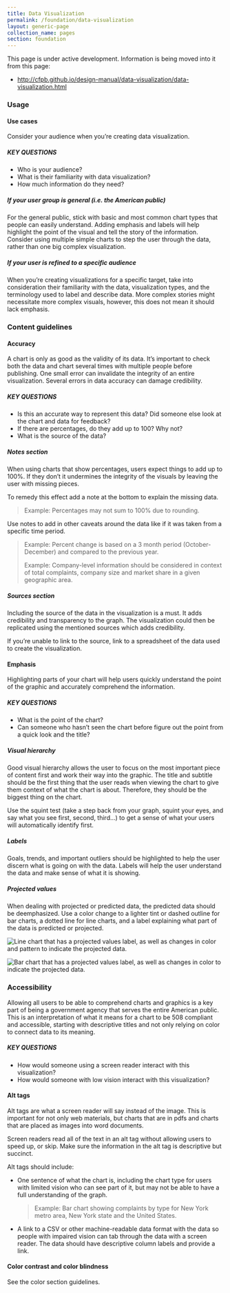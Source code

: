 ```yaml
---
title: Data Visualization
permalink: /foundation/data-visualization
layout: generic-page
collection_name: pages
section: foundation
---
```

This page is under active development. Information is being moved into it from this page:

* http://cfpb.github.io/design-manual/data-visualization/data-visualization.html

### Usage

#### Use cases

Consider your audience when you’re creating data visualization.

##### KEY QUESTIONS

* Who is your audience?
* What is their familiarity with data visualization?
* How much information do they need?

##### If your user group is general (i.e. the American public)

For the general public, stick with basic and most common chart types that people can easily understand. Adding emphasis and labels will help highlight the point of the visual and tell the story of the information. Consider using multiple simple charts to step the user through the data, rather than one big complex visualization.

##### If your user is refined to a specific audience

When you’re creating visualizations for a specific target, take into consideration their familiarity with the data, visualization types, and the terminology used to label and describe data. More complex stories might necessitate more complex visuals, however, this does not mean it should lack emphasis.

### Content guidelines

#### Accuracy

A chart is only as good as the validity of its data. It’s important to check both the data and chart several times with multiple people before publishing. One small error can invalidate the integrity of an entire visualization. Several errors in data accuracy can damage credibility.

##### KEY QUESTIONS

* Is this an accurate way to represent this data?
  Did someone else look at the chart and data for feedback?
* If there are percentages, do they add up to 100? Why not?
* What is the source of the data?

##### Notes section

When using charts that show percentages, users expect things to add up to 100%. If they don’t it undermines the integrity of the visuals by leaving the user with missing pieces.

To remedy this effect add a note at the bottom to explain the missing data.

> Example: Percentages may not sum to 100% due to rounding.

Use notes to add in other caveats around the data like if it was taken from a specific time period.

> Example: Percent change is based on a 3 month period (October-December) and compared to the previous year.
>
> Example: Company-level information should be considered in context of total complaints, company size and market share in a given geographic area.

##### Sources section

Including the source of the data in the visualization is a must. It adds credibility and transparency to the graph. The visualization could then be replicated using the mentioned sources which adds credibility.

If you’re unable to link to the source, link to a spreadsheet of the data used
to create the visualization.

#### Emphasis

Highlighting parts of your chart will help users quickly understand the point of the graphic and accurately comprehend the information.

##### KEY QUESTIONS

* What is the point of the chart?
* Can someone who hasn’t seen the chart before figure out the point from a quick look and the title?

##### Visual hierarchy

Good visual hierarchy allows the user to focus on the most important piece of content first and work their way into the graphic. The title and subtitle should be the first thing that the user reads when viewing the chart to give them context of what the chart is about. Therefore, they should be the biggest thing on the chart.

Use the squint test (take a step back from your graph, squint your eyes, and say what you see first, second, third…) to get a sense of what your users will automatically identify first.

##### Labels

Goals, trends, and important outliers should be highlighted to help the user discern what is going on with the data. Labels will help the user understand the data and make sense of what it is showing.

##### Projected values

When dealing with projected or predicted data, the predicted data should be deemphasized. Use a color change to a lighter tint or dashed outline for bar charts, a dotted line for line charts, and a label explaining what part of the data is predicted or projected.

![Line chart that has a projected values label, as well as changes in color and pattern to indicate the projected data.](/design-system/images/uploads/projected-values-1.png)

![Bar chart that has a projected values label, as well as changes in color to indicate the projected data.](/design-system/images/uploads/projected-values-2.png)

### Accessibility

Allowing all users to be able to comprehend charts and graphics is a key part of being a government agency that serves the entire American public. This is an interpretation of what it means for a chart to be 508 compliant and accessible, starting with descriptive titles and not only relying on color to connect data to its meaning.

##### KEY QUESTIONS

* How would someone using a screen reader interact with this visualization?
* How would someone with low vision interact with this visualization?

#### Alt tags

Alt tags are what a screen reader will say instead of the image. This is important for not only web materials, but charts that are in pdfs and charts that are placed as images into word documents.

Screen readers read all of the text in an alt tag without allowing users to speed up, or skip. Make sure the information in the alt tag is descriptive but succinct.

Alt tags should include:

* One sentence of what the chart is, including the chart type for users with limited vision who can see part of it, but may not be able to have a full understanding of the graph.
  > Example: Bar chart showing complaints by type for New York metro area, New York state and the United States.
* A link to a CSV or other machine-readable data format with the data so people with impaired vision can tab through the data with a screen reader. The data should have descriptive column labels and provide a link.

#### Color contrast and color blindness

See the color section guidelines.
